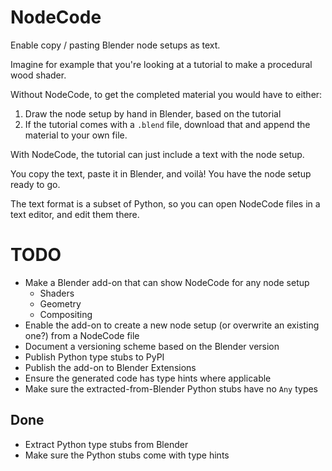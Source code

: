 # NodeCode

Enable copy / pasting Blender node setups as text.

Imagine for example that you're looking at a tutorial to make a procedural wood
shader.

Without NodeCode, to get the completed material you would have to either:
1. Draw the node setup by hand in Blender, based on the tutorial
2. If the tutorial comes with a `.blend` file, download that and append the
   material to your own file.

With NodeCode, the tutorial can just include a text with the node setup.

You copy the text, paste it in Blender, and voilà! You have the node setup ready to
go.

The text format is a subset of Python, so you can open NodeCode files in a text
editor, and edit them there.

# TODO
- Make a Blender add-on that can show NodeCode for any node setup
  - Shaders
  - Geometry
  - Compositing
- Enable the add-on to create a new node setup (or overwrite an existing one?)
  from a NodeCode file
- Document a versioning scheme based on the Blender version
- Publish Python type stubs to PyPI
- Publish the add-on to Blender Extensions
- Ensure the generated code has type hints where applicable
- Make sure the extracted-from-Blender Python stubs have no `Any` types

## Done
- Extract Python type stubs from Blender
- Make sure the Python stubs come with type hints
